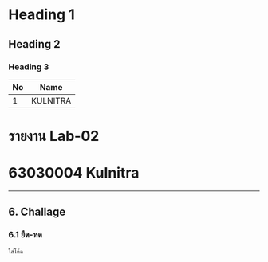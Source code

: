 # Heading 1
## Heading 2
### Heading 3

|No|Name|
|--|----|
| 1 | KULNITRA |

# รายงาน Lab-02
# 63030004 Kulnitra
---
## 6. Challage
### 6.1 ยืด-หด
```
ใส่โค้ด
```
